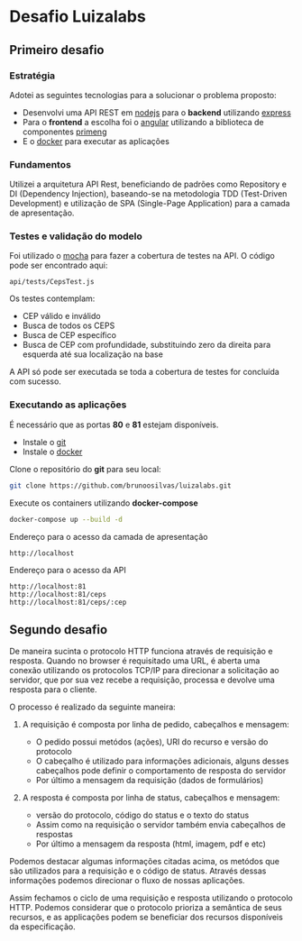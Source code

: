 # Desafio Luizalabs

## Primeiro desafio

### Estratégia

Adotei as seguintes tecnologias para a solucionar o problema proposto:

- Desenvolvi uma API REST em [nodejs](https://nodejs.org/en/) para o **backend** utilizando [express](https://expressjs.com/)
- Para o **frontend** a escolha foi o [angular](https://angular.io/) utilizando a biblioteca de componentes [primeng](https://www.primefaces.org/primeng/)
- E o [docker](https://www.docker.com/) para executar as aplicações

### Fundamentos

Utilizei a arquitetura API Rest, beneficiando de padrões como Repository e DI (Dependency Injection), baseando-se na metodologia TDD (Test-Driven Development) e utilização de SPA (Single-Page Application) para a camada de apresentação.

### Testes e validação do modelo

Foi utilizado o [mocha](https://mochajs.org/)  para fazer a cobertura de testes na API. O código pode ser encontrado aqui:

```
api/tests/CepsTest.js
```

Os testes contemplam:
- CEP válido e inválido
- Busca de todos os CEPS
- Busca de CEP específico
- Busca de CEP com profundidade, substituindo zero da direita para esquerda até sua localização na base

A API só pode ser executada se toda a cobertura de testes for concluída com sucesso.

### Executando as aplicações

É necessário que as portas **80** e **81** estejam disponíveis.

- Instale o [git](https://git-scm.com/downloads)
- Instale o [docker](https://docs.docker.com/docker-for-windows/install/)

Clone o repositório do **git** para seu local:

```bash
git clone https://github.com/brunoosilvas/luizalabs.git
```

Execute os containers utilizando **docker-compose**

```bash
docker-compose up --build -d
```

Endereço para o acesso da camada de apresentação

```
http://localhost
```

Endereço para o acesso da API

```
http://localhost:81
http://localhost:81/ceps
http://localhost:81/ceps/:cep
```

## Segundo desafio

De maneira sucinta o protocolo HTTP funciona através de requisição e resposta. Quando no browser é requisitado uma URL, é aberta uma conexão utilizando os protocolos TCP/IP para direcionar a solicitação ao servidor, que por sua vez recebe a requisição, processa e devolve uma resposta para o cliente.

O processo é realizado da seguinte maneira:

1. A requisição é composta por linha de pedido, cabeçalhos e mensagem:
   - O pedido possui metódos (ações), URI do recurso e versão do protocolo
   - O cabeçalho é utilizado para informações adicionais, alguns desses cabeçalhos pode definir o comportamento de resposta do servidor
   - Por último a mensagem da requisição (dados de formulários)

2. A resposta é composta por linha de status, cabeçalhos e mensagem:
   - versão do protocolo, código do status e o texto do status
   - Assim como na requisição o servidor também envia cabeçalhos de respostas
   - Por último a mensagem da resposta (html, imagem, pdf e etc)

Podemos destacar algumas informações citadas acima, os metódos que são utilizados para a requisição e o código de status. Através dessas informações podemos direcionar o fluxo de nossas aplicações.

Assim fechamos o ciclo de uma requisição e resposta utilizando o protocolo HTTP. Podemos considerar que o protocolo prioriza a semântica de seus recursos, e as applicações podem se beneficiar dos recursos disponíveis da especificação.
